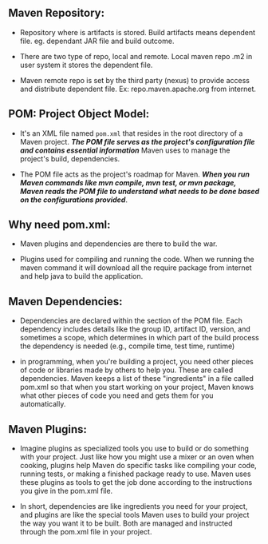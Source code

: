 ## Maven Repository:

- Repository where is artifacts is stored. Build artifacts means dependent file. eg. dependant JAR file and build outcome.
  
- There are two type of repo, local and remote. Local maven repo .m2 in user system it stores the dependent file.
  
- Maven remote repo is set by the third party (nexus) to provide access and distribute dependent file. Ex: repo.maven.apache.org from internet.


## POM: Project Object Model:

- It's an XML file named ```pom.xml``` that resides in the root directory of a Maven project. ***The POM file serves as the project's configuration file and contains essential information*** Maven uses to manage the project's build, dependencies.
  
- The POM file acts as the project's roadmap for Maven. ***When you run Maven commands like mvn compile, mvn test, or mvn package, Maven reads the POM file to understand what needs to be done based on the configurations provided***.

## Why need pom.xml:

- Maven plugins and dependencies are there to build the war.

- Plugins used for compiling and running the code. When we running the maven command it will download all the require package from internet and help java to build the application.


## Maven Dependencies:

- Dependencies are declared within the <dependencies> section of the POM file. Each dependency includes details like the group ID, artifact ID, version, and sometimes a scope, which determines in which part of the build process the dependency is needed (e.g., compile time, test time, runtime)

- in programming, when you're building a project, you need other pieces of code or libraries made by others to help you. These are called dependencies. Maven keeps a list of these "ingredients" in a file called pom.xml so that when you start working on your project, Maven knows what other pieces of code you need and gets them for you automatically.


## Maven Plugins:

- Imagine plugins as specialized tools you use to build or do something with your project. Just like how you might use a mixer or an oven when cooking, plugins help Maven do specific tasks like compiling your code, running tests, or making a finished package ready to use. Maven uses these plugins as tools to get the job done according to the instructions you give in the pom.xml file.

- In short, dependencies are like ingredients you need for your project, and plugins are like the special tools Maven uses to build your project the way you want it to be built. Both are managed and instructed through the pom.xml file in your project.

